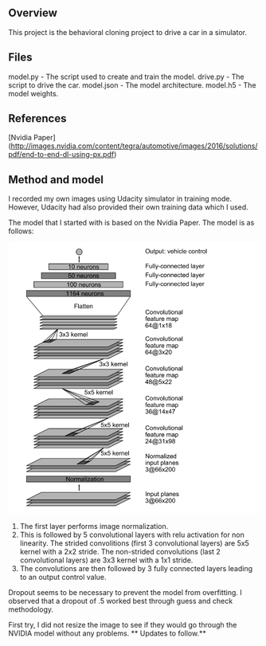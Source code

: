 ## Overview ##

This project is the behavioral cloning project to drive a car in a simulator.

## Files ##
model.py - The script used to create and train the model.
drive.py - The script to drive the car.
model.json - The model architecture.
model.h5 - The model weights.

## References ##

[Nvidia Paper] (http://images.nvidia.com/content/tegra/automotive/images/2016/solutions/pdf/end-to-end-dl-using-px.pdf)

## Method and model ##

I recorded my own images using Udacity simulator in training mode. However, Udacity had also provided their own training data which I used. 

The model that I started with is based on the Nvidia Paper. The model is as follows:

![alt tag](model_nvidia.png)
1. The first layer performs image normalization.
2. This is followed by 5 convolutional layers with relu activation for non linearity. The strided convolitions (first 3 convolutional layers) are 5x5 kernel with a 2x2 stride. The non-strided convolutions (last 2 convolutional layers) are 3x3 kernel with a 1x1 stride.
3. The convolutions are then followed by 3 fully connected layers leading to an output control value.


Dropout seems to be necessary to prevent the model from overfitting. I observed that a dropout of .5 worked best through guess and check methodology.

First try, I did not resize the image to see if they would go through the NVIDIA model without any problems. ** Updates to follow.**

